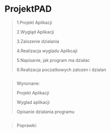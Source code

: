 # ProjektPAD
>1.Projekt Aplikacji
>
>2.Wygląd Aplikacji
>
>3.Zalozenie dzialania
>
>4.Realizacja wygladu Aplikcaji
>
>5.Napisanie, jak program ma dzialac
>
>6.Realizacja poczatkowych zalozen i dzialan

```
```
>Wynonane:
>
>Projekt Aplikacji
>
>Wyglad aplikacji
>
>Opisanie dzialania programu
```
```
>Poprawki:
